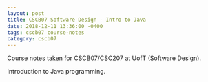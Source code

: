 ```yaml
---
layout: post
title: CSCB07 Software Design - Intro to Java
date: 2018-12-11 13:36:00 -0400
tags: cscb07 course-notes
category: cscb07
---
```


Course notes taken for CSCB07/CSC207 at UofT (Software Design).

Introduction to Java programming.

<!--more-->